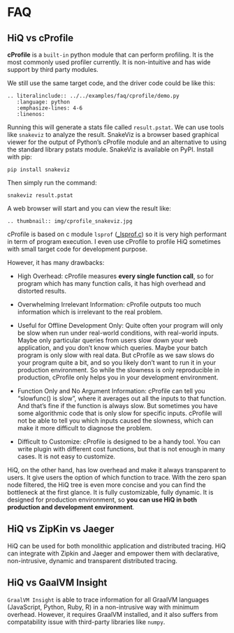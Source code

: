 # FAQ

## HiQ vs cProfile

**cProfile** is a `built-in` python module that can perform profiling. It is the most commonly used profiler currently. It is non-intuitive and has wide support by third party modules.

We still use the same target code, and the driver code could be like this:

```eval_rst
.. literalinclude:: ../../examples/faq/cprofile/demo.py
   :language: python
   :emphasize-lines: 4-6
   :linenos:
```

Running this will generate a stats file called `result.pstat`. We can use tools like `snakeviz` to analyze the result. SnakeViz is a browser based graphical viewer for the output of Python’s cProfile module and an alternative to using the standard library pstats module. SnakeViz is available on PyPI. Install with pip:

```
pip install snakeviz
```

Then simply run the command:

```
snakeviz result.pstat
```

A web browser will start and you can view the result like:


```eval_rst
.. thumbnail:: img/cprofile_snakeviz.jpg
```

cProfile is based on c module `lsprof` ([_lsprof.c](https://github.com/python/cpython/blob/main/Modules/_lsprof.c)) so it is very high performant in term of program execution. I even use cProfile to profile HiQ sometimes with small target code for development purpose.

However, it has many drawbacks:

- High Overhead: cProfile measures **every single function call**, so for program which has many function calls, it has high overhead and distorted results.

- Overwhelming Irrelevant Information: cProfile outputs too much information which is irrelevant to the real problem.

- Useful for Offline Development Only: Quite often your program will only be slow when run under real-world conditions, with real-world inputs. Maybe only particular queries from users slow down your web application, and you don’t know which queries. Maybe your batch program is only slow with real data. But cProfile as we saw slows do your program quite a bit, and so you likely don’t want to run it in your production environment. So while the slowness is only reproducible in production, cProfile only helps you in your development environment.

- Function Only and No Argument Information: cProfile can tell you “slowfunc() is slow”, where it averages out all the inputs to that function. And that’s fine if the function is always slow. But sometimes you have some algorithmic code that is only slow for specific inputs. cProfile will not be able to tell you which inputs caused the slowness, which can make it more difficult to diagnose the problem.

- Difficult to Customize: cProfile is designed to be a handy tool. You can write plugin with different cost functions, but that is not enough in many cases. It is not easy to customize.

HiQ, on the other hand, has low overhead and make it always transparent to users. It give users the option of which function to trace. With the zero span node filtered, the HiQ tree is even more concise and you can find the bottleneck at the first glance. It is fully customizable, fully dynamic. It is designed for production environment, so **you can use HiQ in both production and development environment**.


## HiQ vs ZipKin vs Jaeger

HiQ can be used for both monolithic application and distributed tracing. HiQ can integrate with Zipkin and Jaeger and empower them with declarative, non-intrusive, dynamic and transparent distributed tracing.


## HiQ vs GaalVM Insight

`GraalVM Insight` is able to trace information for all GraalVM languages (JavaScript, Python, Ruby, R) in a non-intrusive way with minimum overhead. However, it requires GraalVM installed, and it also suffers from compatability issue with third-party libraries like `numpy`.
